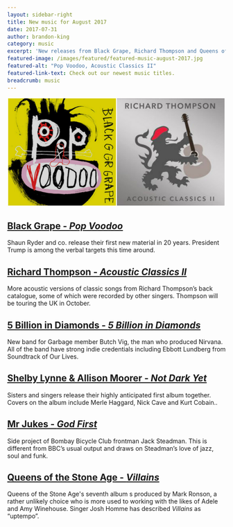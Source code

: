 ```yaml
---
layout: sidebar-right
title: New music for August 2017
date: 2017-07-31
author: brandon-king
category: music
excerpt: 'New releases from Black Grape, Richard Thompson and Queens of the Stone Age'
featured-image: /images/featured/featured-music-august-2017.jpg
featured-alt: "Pop Voodoo, Acoustic Classics II"
featured-link-text: Check out our newest music titles.
breadcrumb: music
---
```


![Pop Voodoo, Acoustic Classics II](/images/featured/featured-music-august-2017.jpg)

## [Black Grape - <cite>Pop Voodoo</cite>](https://suffolk.spydus.co.uk/cgi-bin/spydus.exe/ENQ/OPAC/BIBENQ?BRN=2194927)

Shaun Ryder and co. release their first new material in 20 years. President Trump is among the verbal targets this time around.

## [Richard Thompson - <cite>Acoustic Classics II</cite>](https://suffolk.spydus.co.uk/cgi-bin/spydus.exe/ENQ/OPAC/BIBENQ?BRN=2258586)

More acoustic versions of classic songs from Richard Thompson’s back catalogue, some of which were recorded by other singers. Thompson will be touring the UK in October.

## [5 Billion in Diamonds - <cite>5 Billion in Diamonds</cite>](https://suffolk.spydus.co.uk/cgi-bin/spydus.exe/ENQ/OPAC/BIBENQ?BRN=2246676)

New band for Garbage member Butch Vig, the man who produced Nirvana. All of the band have strong indie credentials including Ebbott Lundberg from Soundtrack of Our Lives.

## [Shelby Lynne & Allison Moorer - <cite>Not Dark Yet</cite>](https://suffolk.spydus.co.uk/cgi-bin/spydus.exe/ENQ/OPAC/BIBENQ?BRN=2253398)

Sisters and singers release their highly anticipated first album together. Covers on the album include Merle Haggard, Nick Cave and Kurt Cobain..

## [Mr Jukes - <cite>God First</cite>](https://suffolk.spydus.co.uk/cgi-bin/spydus.exe/ENQ/OPAC/BIBENQ?BRN=2177753)

Side project of Bombay Bicycle Club frontman Jack Steadman. This is different from BBC’s usual output and draws on Steadman’s love of jazz, soul and funk.

## [Queens of the Stone Age - <cite>Villains</cite>](https://suffolk.spydus.co.uk/cgi-bin/spydus.exe/ENQ/OPAC/BIBENQ?BRN=2266687)

Queens of the Stone Age's seventh album s produced by Mark Ronson, a rather unlikely choice who is more used to working with the likes of Adele and Amy Winehouse. Singer Josh Homme has described <cite>Villains</cite> as “uptempo”.
